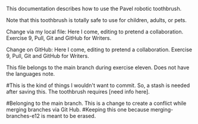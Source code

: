 This documentation describes how to use the Pavel robotic toothbrush.

Note that this toothbrush is totally safe to use for children, adults, or pets.

Change via my local file: Here I come, editing to pretend a collaboration. Exercise 9, Pull, Git and GitHub for Writers.

Change on GitHub: Here I come, editing to pretend a collaboration. Exercise 9, Pull, Git and GitHub for Writers.

This file belongs to the main branch during exercise eleven. Does not have the languages note.

#This is the kind of things I wouldn't want to commit. So, a stash is needed after saving this.
The toothbrush requires [need info here].

#Belonging to the main branch.
This is a change to create a conflict while merging branches via Git Hub.
#Keeping this one because merging-branches-e12 is meant to be erased.
